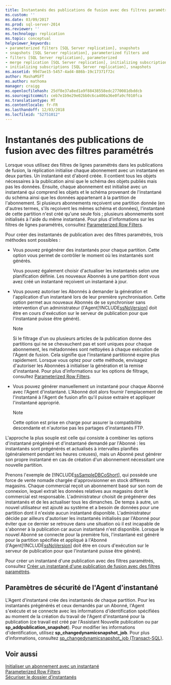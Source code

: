 ```yaml
---
title: Instantanés des publications de fusion avec des filtres paramétrés | Microsoft Docs
ms.custom: ''
ms.date: 03/09/2017
ms.prod: sql-server-2014
ms.reviewer: ''
ms.technology: replication
ms.topic: conceptual
helpviewer_keywords:
- parameterized filters [SQL Server replication], snapshots
- snapshots [SQL Server replication], parameterized filters and
- filters [SQL Server replication], parameterized
- merge replication [SQL Server replication], initializing subscriptions
- initializing subscriptions [SQL Server replication], snapshots
ms.assetid: 99d7ae15-5457-4ad4-886b-19c17371f72c
author: MashaMSFT
ms.author: mathoma
manager: craigg
ms.openlocfilehash: 25df8e37a8ed1a9f88438558edc2770081dbddcb
ms.sourcegitcommit: ceb7e1b9e29e02bb0c6ca400a36e0fa9cf010fca
ms.translationtype: MT
ms.contentlocale: fr-FR
ms.lasthandoff: 12/03/2018
ms.locfileid: "52751012"
---
```

# <a name="snapshots-for-merge-publications-with-parameterized-filters"></a>Instantanés des publications de fusion avec des filtres paramétrés
  Lorsque vous utilisez des filtres de lignes paramétrés dans les publications de fusion, la réplication initialise chaque abonnement avec un instantané en deux parties. Un instantané est d'abord créée. Il contient tous les objets nécessaires à la publication ainsi que le schéma des objets publiés mais pas les données. Ensuite, chaque abonnement est initialisé avec un instantané qui comprend les objets et le schéma provenant de l'instantané du schéma ainsi que les données appartenant à la partition de l'abonnement. Si plusieurs abonnements reçoivent une partition donnée (en d'autres termes, s'ils reçoivent les mêmes schéma et données), l'instantané de cette partition n'est créé qu'une seule fois ; plusieurs abonnements sont initialisés à l'aide du même instantané. Pour plus d'informations sur les filtres de lignes paramétrés, consultez [Parameterized Row Filters](merge/parameterized-filters-parameterized-row-filters.md).  
  
 Pour créer des instantanés de publication avec des filtres paramétrés, trois méthodes sont possibles :  
  
-   Vous pouvez prégénérer des instantanés pour chaque partition. Cette option vous permet de contrôler le moment où les instantanés sont générés.  
  
     Vous pouvez également choisir d'actualiser les instantanés selon une planification définie. Les nouveaux Abonnés à une partition dont vous avez créé un instantané reçoivent un instantané à jour.  
  
-   Vous pouvez autoriser les Abonnés à demander la génération et l'application d'un instantané lors de leur première synchronisation. Cette option permet aux nouveaux Abonnés de se synchroniser sans intervention d'un administrateur (l'Agent[!INCLUDE[ssNoVersion](../../includes/ssnoversion-md.md)] doit être en cours d'exécution sur le serveur de publication pour que l'instantané puisse être généré).  
  
    > [!NOTE]  
    >  Si le filtrage d'un ou plusieurs articles de la publication donne des partitions qui ne se chevauchent pas et sont uniques pour chaque abonnement, les métadonnées sont nettoyées à chaque exécution de l'Agent de fusion. Cela signifie que l'instantané partitionné expire plus rapidement. Lorsque vous optez pour cette méthode, envisagez d'autoriser les Abonnées à initialiser la génération et la remise d'instantané. Pour plus d'informations sur les options de filtrage, consultez [Parameterized Row Filters](merge/parameterized-filters-parameterized-row-filters.md).  
  
-   Vous pouvez générer manuellement un instantané pour chaque Abonné avec l'Agent d'instantané. L'Abonné doit alors fournir l'emplacement de l'instantané à l'Agent de fusion afin qu'il puisse extraire et appliquer l'instantané approprié.  
  
    > [!NOTE]  
    >  Cette option est prise en charge pour assurer la compatibilité descendante et n'autorise pas les partages d'instantanés FTP.  
  
 L'approche la plus souple est celle qui consiste à combiner les options d'instantané prégénéré et d'instantané demandé par l'Abonné : les instantanés sont prégénérés et actualisés à intervalles planifiés (généralement pendant les heures creuses), mais un Abonné peut générer son propre instantané en cas de création d'un abonnement nécessitant une nouvelle partition.  
  
 Prenons l'exemple de [!INCLUDE[ssSampleDBCoShort](../../includes/sssampledbcoshort-md.md)], qui possède une force de vente nomade chargée d'approvisionner en stock différents magasins. Chaque commercial reçoit un abonnement basé sur son nom de connexion, lequel extrait les données relatives aux magasins dont le commercial est responsable. L'administrateur choisit de prégénérer des instantanés et de les actualiser tous les dimanches. De temps à autre, un nouvel utilisateur est ajouté au système et a besoin de données pour une partition dont il n'existe aucun instantané disponible. L'administrateur décide par ailleurs d'autoriser les instantanés initialisés par l'Abonné pour éviter que ce dernier se retrouve dans une situation où il est incapable de s'abonner à la publication car aucun instantané n'est disponible. Lorsque le nouvel Abonné se connecte pour la première fois, l'instantané est généré pour la partition spécifiée et appliqué à l'Abonné (l'Agent[!INCLUDE[ssNoVersion](../../includes/ssnoversion-md.md)] doit être en cours d'exécution sur le serveur de publication pour que l'instantané puisse être généré).  
  
 Pour créer un instantané d'une publication avec des filtres paramétrés, consultez [Créer un instantané d'une publication de fusion avec des filtres paramétrés](create-a-snapshot-for-a-merge-publication-with-parameterized-filters.md).  
  
## <a name="security-settings-for-the-snapshot-agent"></a>Paramètres de sécurité de l'Agent d'instantané  
 L'Agent d'instantané crée des instantanés de chaque partition. Pour les instantanés prégénérés et ceux demandés par un Abonné, l'Agent s'exécute et se connecte avec les informations d'identification spécifiées au moment de la création du travail de l'Agent d'instantané pour la publication (ce travail est créé par l'Assistant Nouvelle publication ou par **sp_addpublication_snapshot**). Pour modifier les informations d'identification, utilisez **sp_changedynamicsnapshot_job**. Pour plus d’informations, consultez [sp_changedynamicsnapshot_job &#40;Transact-SQL&#41;](/sql/relational-databases/system-stored-procedures/sp-changedynamicsnapshot-job-transact-sql).  
  
## <a name="see-also"></a>Voir aussi  
 [Initialiser un abonnement avec un instantané](initialize-a-subscription-with-a-snapshot.md)   
 [Parameterized Row Filters](merge/parameterized-filters-parameterized-row-filters.md)   
 [Sécuriser le dossier d’instantanés](security/secure-the-snapshot-folder.md)  
  
  
